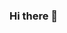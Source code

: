 ### Hi there 👋

<!-- <img style="border-radius:5px;" src="https://i.giphy.com/media/2nUjpQOJRYY5rC0kUw/giphy.webp" width="230" height="350" />  -->
<!-- <img style="border-radius:5px;" src="https://c.tenor.com/gZbCG-jAThoAAAAM/typing-petty.gif" /> -->


<!-- <iframe src="https://giphy.com/embed/RhZd5BxGKPt0SgyuyV" width="480" height="286" frameBorder="0" class="giphy-embed" allowFullScreen></iframe><p><a href="https://giphy.com/gifs/splashdw-RhZd5BxGKPt0SgyuyV">via GIPHY</a></p> -->


<!--
**ahmedanwar1/ahmedanwar1** is a ✨ _special_ ✨ repository because its `README.md` (this file) appears on your GitHub profile.

Here are some ideas to get you started:

- 🔭 I’m currently working on ...
- 🌱 I’m currently learning ...
- 👯 I’m looking to collaborate on ...
- 🤔 I’m looking for help with ...
- 💬 Ask me about ...
- 📫 How to reach me: ...
- 😄 Pronouns: ...
- ⚡ Fun fact: ...
-->
